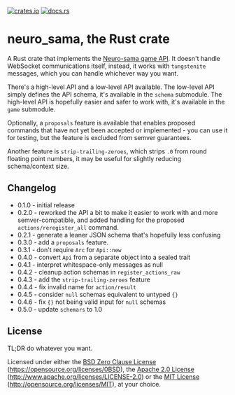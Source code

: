 [![crates.io](https://img.shields.io/crates/v/neuro-sama.svg)](https://crates.io/crates/neuro-sama)
[![docs.rs](https://docs.rs/neuro-sama/badge.svg)](https://docs.rs/neuro-sama)

# neuro_sama, the Rust crate

A Rust crate that implements the [Neuro-sama game
API](https://github.com/VedalAI/neuro-game-sdk). It doesn't handle
WebSocket communications itself, instead, it works with `tungstenite`
messages, which you can handle whichever way you want.

There's a high-level API and a low-level API available. The low-level
API simply defines the API schema, it's available in the `schema`
submodule. The high-level API is hopefully easier and safer to work
with, it's available in the `game` submodule.

Optionally, a `proposals` feature is available that enables proposed
commands that have not yet been accepted or implemented - you can use it
for testing, but the feature is excluded from semver guarantees.

Another feature is `strip-trailing-zeroes`, which strips `.0` from round
floating point numbers, it may be useful for slightly reducing
schema/context size.

## Changelog

- 0.1.0 - initial release
- 0.2.0 - reworked the API a bit to make it easier to work with and more
  semver-compatible, and added handling for the proposed
  `actions/reregister_all` command.
- 0.2.1 - generate a leaner JSON schema that's hopefully less confusing
- 0.3.0 - add a `proposals` feature.
- 0.3.1 - don't require `Arc` for `Api::new`
- 0.4.0 - convert `Api` from a separate object into a sealed trait
- 0.4.1 - interpret whitespace-only messages as null
- 0.4.2 - cleanup action schemas in `register_actions_raw`
- 0.4.3 - add the `strip-trailing-zeroes` feature
- 0.4.4 - fix invalid name for `action/result`
- 0.4.5 - consider `null` schemas equivalent to untyped `{}`
- 0.4.6 - fix `{}` not being valid input for `null` schemas
- 0.5.0 - update `schemars` to 1.0

## License

TL;DR do whatever you want.

Licensed under either the [BSD Zero Clause License](LICENSE-0BSD)
(https://opensource.org/licenses/0BSD), the [Apache 2.0
License](LICENSE-APACHE) (http://www.apache.org/licenses/LICENSE-2.0) or
the [MIT License](LICENSE-MIT) (http://opensource.org/licenses/MIT), at
your choice.
